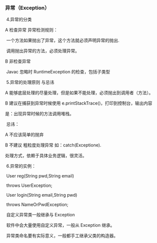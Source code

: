 ### 异常（Exception）

​	4.异常的分类

A 检查异常 异常检测规则：

​    一个方法如果抛出了异常，这个方法就必须声明异常的抛出.

​    	调用抛出异常的方法，必须处理异常。

B 非检查异常

​    Javac 忽略时 RuntimeException 的检查，包括子类型

​	5.异常的处理原则 与忌讳

A 能够底层处理的尽量处理，但是如果不能处理，必须抛出到调用者（方法）。

B 建议在捕获到异常时候使用 e.printStackTrace()，打印到控制台，输出内容

是：出现异常时候的方法调用堆栈。



​	忌讳：

A 不应该简单的抛弃

B 不建议 粗粒度处理异常 如：catch(Exceptione).

处理方式，依赖于具体业务逻辑，很灵活。

​	6.异常的实例：

​		User reg(String pwd,String email)

​			throws UserException;

​		User login(String email,String pwd)

​			throws NameOrPwdException;



​	自定义异常类一般继承与 Exception

​	软件中会大量使用自定义异常，一般从 Exception 继承。

​	异常类命名要有实际意义，一般都手工继承父类的构造器。